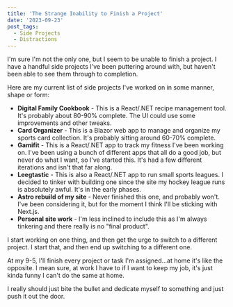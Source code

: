 ```yaml
---
title: 'The Strange Inability to Finish a Project'
date: '2023-09-23'
post_tags:
  - Side Projects
  - Distractions
---
```


I'm sure I'm not the only one, but I seem to be unable to finish a project. I have a handful side projects I've been puttering around with, but haven't been able to see them through to completion.
<!-- excerpt -->

Here are my current list of side projects I've worked on in some manner, shape or form:

- **Digital Family Cookbook** - This is a React/.NET recipe management tool. It's probably about 80-90% complete. The UI could use some improvements and other tweaks.
- **Card Organizer** - This is a Blazor web app to manage and organize my sports card collection. It's probably sitting around 60-70% complete.
- **Gamifit** - This is a React/.NET app to track my fitness I've been working on. I've been using a bunch of different apps that all do a good job, but never do what I want, so I've started this. It's had a few different iterations and isn't that far along.
- **Leegtastic** - This is also a React/.NET app to run small sports leagues. I decided to tinker with building one since the site my hockey league runs is absolutely awful. It's in the early phases.
- **Astro rebuild of my site** - Never finished this one, and probably won't. I've been considering it, but for the moment I think I'll be sticking with Next.js.
- **Personal site work** - I'm less inclined to include this as I'm always tinkering and there really is no "final product".

I start working on one thing, and then get the urge to switch to a different project. I start that, and then end up switching to a different one.

At my 9-5, I'll finish every project or task I'm assigned...at home it's like the opposite. I mean sure, at work I have to if I want to keep my job, it's just kinda funny I can't do the same at home.

I really should just bite the bullet and dedicate myself to something and just push it out the door.